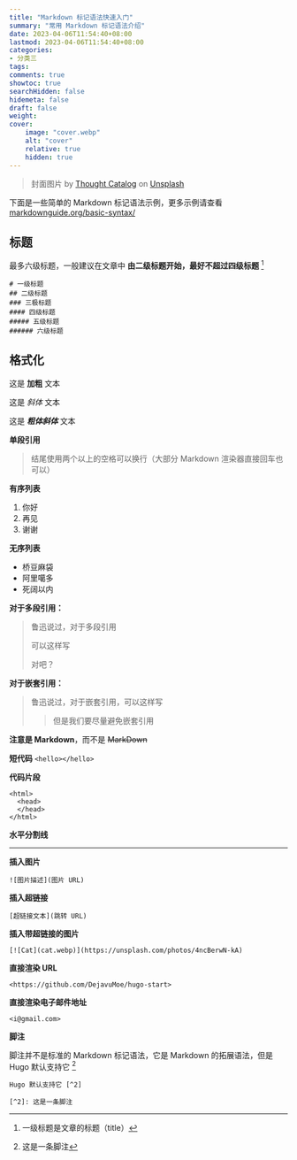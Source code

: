 ```yaml
---
title: "Markdown 标记语法快速入门"
summary: "常用 Markdown 标记语法介绍"
date: 2023-04-06T11:54:40+08:00
lastmod: 2023-04-06T11:54:40+08:00
categories:
- 分类三
tags:
comments: true
showtoc: true
searchHidden: false
hidemeta: false
draft: false
weight:
cover:
    image: "cover.webp"
    alt: "cover"
    relative: true
    hidden: true
---
```


> 封面图片 by [Thought Catalog](https://unsplash.com/@thoughtcatalog?utm_source=unsplash&utm_medium=referral&utm_content=creditCopyText) on [Unsplash](https://unsplash.com/photos/505eectW54k?utm_source=unsplash&utm_medium=referral&utm_content=creditCopyText)

下面是一些简单的 Markdown 标记语法示例，更多示例请查看 [markdownguide.org/basic-syntax/](https://www.markdownguide.org/basic-syntax/)

## 标题

最多六级标题，一般建议在文章中 **由二级标题开始，最好不超过四级标题** [^1]

```
# 一级标题
## 二级标题
### 三极标题
#### 四级标题
##### 五级标题
###### 六级标题
```

## 格式化

这是 **加粗** 文本  

这是 *斜体* 文本  

这是 ***粗体斜体*** 文本

**单段引用**

> 结尾使用两个以上的空格可以换行（大部分 Markdown 渲染器直接回车也可以）

**有序列表**

1. 你好
2. 再见
3. 谢谢

**无序列表**

- 桥豆麻袋
- 阿里噶多
- 死阔以内

**对于多段引用：**

> 鲁迅说过，对于多段引用
>
> 可以这样写
>
> 对吧？

**对于嵌套引用：**

> 鲁迅说过，对于嵌套引用，可以这样写
>
> > 但是我们要尽量避免嵌套引用

**注意是 Markdown**，而不是 ~~MarkDown~~

**短代码**  `<hello></hello>`

**代码片段**

```
<html>
  <head>
  </head>
</html>
```

**水平分割线**

---

**插入图片**

```
![图片描述](图片 URL)
```

**插入超链接**

```
[超链接文本](跳转 URL)
```

**插入带超链接的图片**

```
[![Cat](cat.webp)](https://unsplash.com/photos/4ncBerwN-kA)
```

**直接渲染 URL**

```
<https://github.com/DejavuMoe/hugo-start>
```

**直接渲染电子邮件地址**

```
<i@gmail.com>
```

**脚注**

脚注并不是标准的 Markdown 标记语法，它是 Markdown 的拓展语法，但是 Hugo 默认支持它 [^2]

```
Hugo 默认支持它 [^2]

[^2]: 这是一条脚注
```



[^1]: 一级标题是文章的标题（title）
[^2]: 这是一条脚注